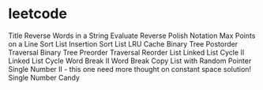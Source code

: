 leetcode
========

Title
Reverse Words in a String
Evaluate Reverse Polish Notation
Max Points on a Line
Sort List
Insertion Sort List
LRU Cache
Binary Tree Postorder Traversal
Binary Tree Preorder Traversal
Reorder List
Linked List Cycle II
Linked List Cycle
Word Break II
Word Break
Copy List with Random Pointer
Single Number II - this one need more thought on constant space solution!
Single Number
Candy
